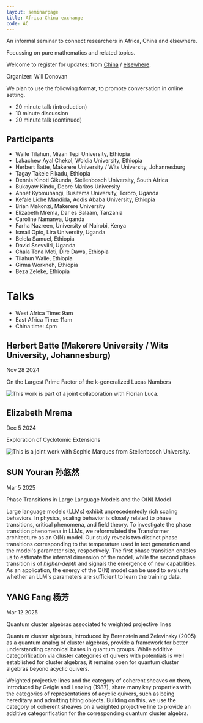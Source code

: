 ```yaml
---
layout: seminarpage
title: Africa-China exchange
code: AC
---
```


An informal seminar to connect researchers in Africa, China and elsewhere.

Focussing on pure mathematics and related topics.

Welcome to register for updates: from [China](https://wj.qq.com/s2/17722269/1b09/) / [elsewhere](https://forms.gle/FZ2CMXZU3Avm2PsK7).

Organizer: Will Donovan

We plan to use the following format, to promote conversation in online setting.

* 20 minute talk (introduction)
* 10 minute discussion
* 20 minute talk (continued)

## Participants

* Walle Tilahun, Mizan Tepi University, Ethiopia
* Lakachew Ayal Chekol, Woldia University, Ethiopia
* Herbert	Batte,	Makerere University / Wits University, Johannesburg
* Tagay Takele Fikadu, Ethiopia
* Dennis Kinoti	Gikunda, Stellenbosch University, South Africa
* Bukayaw	Kindu, Debre Markos University
* Annet	Kyomuhangi, Busitema University, Tororo, Uganda
* Kefale Liche Mandida, Addis Ababa University, Ethiopia 
* Brian Makonzi, Makerere University
* Elizabeth Mrema, Dar es Salaam, Tanzania
* Caroline Namanya, Uganda
* Farha	Nazreen, University of Nairobi, Kenya	
* Ismail Opio, Lira University, Uganda
* Belela Samuel, Ethiopia
* David	Ssevviiri, Uganda
* Chala	Tena Moti, Dire Dawa, Ethiopia
* Tilahun Walle, Ethiopia
* Girma	Workneh, Ethiopia
* Beza Zeleke, Ethiopia

# Talks

* West Africa Time: 9am
* East Africa Time: 11am
* China time: 4pm	

## Herbert Batte (Makerere University / Wits University, Johannesburg)

Nov 28 2024

On the Largest Prime Factor of the k-generalized Lucas Numbers

![This work is part of a joint collaboration with Florian Luca.](./files/talk_HerbertBatte.jpg "Abstract")

## Elizabeth Mrema

Dec 5 2024

Exploration of Cyclotomic Extensions

![This is a joint work with Sophie Marques from Stellenbosch University.](./files/241205-Elizabeth-Mrema.jpg "Abstract")

## SUN Youran 孙悠然

Mar 5 2025

Phase Transitions in Large Language Models and the O(N) Model

Large language models (LLMs) exhibit unprecedentedly rich scaling behaviors. In physics, scaling behavior is closely related to phase transitions, critical phenomena, and field theory. To investigate the phase transition phenomena in LLMs, we reformulated the Transformer architecture as an O(N) model. Our study reveals two distinct phase transitions corresponding to the temperature used in text generation and the model's parameter size, respectively. The first phase transition enables us to estimate the internal dimension of the model, while the second phase transition is of *higher-depth* and signals the emergence of new capabilities. As an application, the energy of the O(N) model can be used to evaluate whether an LLM's parameters are sufficient to learn the training data.

## YANG Fang 杨芳

Mar 12 2025

Quantum cluster algebras associated to weighted projective lines

Quantum cluster algebras, introduced by Berenstein and Zelevinsky (2005) as a quantum analog of cluster algebras, provide a framework for better understanding canonical bases in quantum groups. While additive categorification via cluster categories of quivers with potentials is well established for cluster algebras, it remains open for quantum cluster algebras beyond acyclic quivers.

Weighted projective lines and the category of coherent sheaves on them, introduced by Geigle and Lenzing (1987), share many key properties with the categories of representations of acyclic quivers, such as being hereditary and admitting tilting objects. Building on this, we use the category of coherent sheaves on a weighted projective line to provide an additive categorification for the corresponding quantum cluster algebra.
